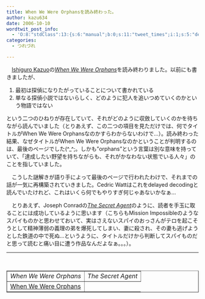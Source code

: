 ```yaml
---
title: When We Were Orphansを読み終わった。
author: kazu634
date: 2006-10-10
wordtwit_post_info:
  - 'O:8:"stdClass":13:{s:6:"manual";b:0;s:11:"tweet_times";i:1;s:5:"delay";i:0;s:7:"enabled";i:1;s:10:"separation";s:2:"60";s:7:"version";s:3:"3.7";s:14:"tweet_template";b:0;s:6:"status";i:2;s:6:"result";a:0:{}s:13:"tweet_counter";i:2;s:13:"tweet_log_ids";a:1:{i:0;i:2595;}s:9:"hash_tags";a:0:{}s:8:"accounts";a:1:{i:0;s:7:"kazu634";}}'
categories:
  - つれづれ

---
```

<div class="section">
<p>
    　<a href="http://ja.wikipedia.org/wiki/%E3%82%AB%E3%82%BA%E3%82%AA%E3%83%BB%E3%82%A4%E3%82%B7%E3%82%B0%E3%83%AD" onclick="__gaTracker('send', 'event', 'outbound-article', 'http://ja.wikipedia.org/wiki/%E3%82%AB%E3%82%BA%E3%82%AA%E3%83%BB%E3%82%A4%E3%82%B7%E3%82%B0%E3%83%AD', 'Ishiguro Kazuo');" target="blank">Ishiguro Kazuo</a>の<a href="https://www.amazon.co.jp/exec/obidos/ASIN/0571225403/goodpic-22/" onclick="__gaTracker('send', 'event', 'outbound-article', 'https://www.amazon.co.jp/exec/obidos/ASIN/0571225403/goodpic-22/', 'When We Were Orphans');" target="_top"><i>When We Were Orphans</i></a>を読み終わりました。以前にも書きましたが、
</p>
  
<ol>
<li>
      最初は探偵になりたがっていることについて書かれている
</li>
<li>
      単なる探偵小説ではないらしく、どのように犯人を追いつめていくのかという物語ではない
</li>
</ol>
  
<p>
    という二つのひねりが存在していて、それがどのように収斂していくのかを待ちながら読んでいました（とりあえず、この二つの項目を見ただけでは、何でタイトルがWhen We Were Orphansなのかすらわからないわけで…）。読み終わった結果、なぜタイトルがWhen We Were Orphansなのかということが判明するのは、最後のページでした(^_^;。しかも&#8221;orphans&#8221;という言葉は別な意味を持っていて、「達成したい野望を持ちながらも、それがかなわない状態でいる人々」のことを指していました。
</p>
  
<p>
    　こうした謎解きが語り手によって最後のページで行われたわけで、それまでの話が一気に再構築されていきました。Cedric Wattはこれをdelayed decodingと読んでいたけれど、これはいくら何でもやりすぎ何じゃあないかなぁ…
</p>
  
<p>
    　とりあえず、Joseph Conradの<i><a href="https://www.amazon.co.jp/exec/obidos/ASIN/0140180966/goodpic-22/" onclick="__gaTracker('send', 'event', 'outbound-article', 'https://www.amazon.co.jp/exec/obidos/ASIN/0140180966/goodpic-22/', 'The Secret Agent');" target="_top">The Secret Agent</a></i>のように、読者を手玉に取ることには成功しているように思います（こちらもMission Impossibleのようなスパイものかと思わせておいて、実はさえないスパイのおっさんがテロを起こそうとして精神薄弱の義理の弟を爆死してしまい、妻に殺され、その妻も逃げようとした鉄道の中で死ぬ…というように、タイトルだけから判断してスパイものだと思って読むと痛い目に遭う作品なんだよなぁ。。。）。
</p>
  
<hr />
  
<center>
<br /> 
    
<table cellspacing="0" cellpadding="2" border="1">
<tr valign="top">
<td>
<i>When We Were Orphans</i>
</td>
        
<td>
<i> The Secret Agent</i>
</td>
</tr>
      
<tr valign="top">
<td>
<a href="https://www.amazon.co.jp/exec/obidos/ASIN/0571225403/goodpic-22/" onclick="__gaTracker('send', 'event', 'outbound-article', 'https://www.amazon.co.jp/exec/obidos/ASIN/0571225403/goodpic-22/', 'When We Were Orphans');" target="_top">When We Were Orphans</a>
</td>
</tr>
</table>
    
<p>
</center></div>
